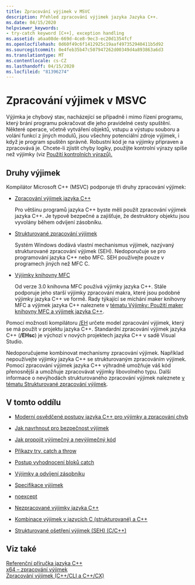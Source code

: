 ```yaml
---
title: Zpracování výjimek v MSVC
description: Přehled zpracování výjimek jazyka Jazyka C++.
ms.date: 04/15/2020
helpviewer_keywords:
- try-catch keyword [C++], exception handling
ms.assetid: a6aa08de-669d-4ce8-9ec3-ec20d1354fcf
ms.openlocfilehash: 0d60f49c6f1412925c19aaf497352940411b5d92
ms.sourcegitcommit: 0e4feb35b47c507947262d00349d4a893863a6d3
ms.translationtype: MT
ms.contentlocale: cs-CZ
ms.lasthandoff: 04/15/2020
ms.locfileid: "81396274"
---
```

# <a name="exception-handling-in-msvc"></a>Zpracování výjimek v MSVC

Výjimka je chybový stav, nacházející se případně i mimo řízení programu, který brání programu pokračovat dle jeho pravidelné cesty spuštění. Některé operace, včetně vytváření objektů, vstupu a výstupu souboru a volání funkcí z jiných modulů, jsou všechny potenciální zdroje výjimek, i když je program spuštěn správně. Robustní kód je na výjimky připraven a zpracovává je. Chcete-li zjistit chyby logiky, použijte kontrolní výrazy spíše než výjimky (viz [Použití kontrolních výrazů).](/visualstudio/debugger/c-cpp-assertions)

## <a name="kinds-of-exceptions"></a>Druhy výjimek

Kompilátor Microsoft C++ (MSVC) podporuje tři druhy zpracování výjimek:

- [Zpracování výjimek jazyka C++](errors-and-exception-handling-modern-cpp.md)

   Pro většinu programů jazyka C++ byste měli použít zpracování výjimek jazyka C++. Je typově bezpečné a zajišťuje, že destruktory objektu jsou vyvolány během odvíjení zásobníku.

- [Strukturované zpracování výjimek](structured-exception-handling-c-cpp.md)

   Systém Windows dodává vlastní mechanismus výjimek, nazývaný strukturované zpracování výjimek (SEH). Nedoporučuje se pro programování jazyka C++ nebo MFC. SEH používejte pouze v programech jiných než MFC C.

- [Výjimky knihovny MFC](../mfc/exception-handling-in-mfc.md)

   Od verze 3.0 knihovna MFC používá výjimky jazyka C++. Stále podporuje jeho starší výjimky zpracování makra, které jsou podobné výjimky jazyka C++ ve formě. Rady týkající se míchání maker knihovny MFC a výjimek jazyka C++ naleznete v [tématu Výjimky: Použití maker knihovny MFC a výjimek jazyka C++](../mfc/exceptions-using-mfc-macros-and-cpp-exceptions.md).

Pomocí možnosti kompilátoru [/EH](../build/reference/eh-exception-handling-model.md) určete model zpracování výjimek, který se má použít v projektu jazyka C++. Standardní zpracování výjimek jazyka C++ (**/EHsc**) je výchozí v nových projektech jazyka C++ v sadě Visual Studio.

Nedoporučujeme kombinovat mechanismy zpracování výjimek. Například nepoužívejte výjimky jazyka C++ se strukturovaným zpracováním výjimek. Pomocí zpracování výjimek jazyka C++ výhradně umožňuje váš kód přenosnější a umožňuje zpracovávat výjimky libovolného typu. Další informace o nevýhodách strukturovaného zpracování výjimek naleznete [v tématu Strukturované zpracování výjimek](structured-exception-handling-c-cpp.md).

## <a name="in-this-section"></a>V tomto oddílu

- [Moderní osvědčené postupy jazyka C++ pro výjimky a zpracování chyb](errors-and-exception-handling-modern-cpp.md)

- [Jak navrhnout pro bezpečnost výjimek](how-to-design-for-exception-safety.md)

- [Jak propojit výjimečný a nevýjimečný kód](how-to-interface-between-exceptional-and-non-exceptional-code.md)

- [Příkazy try, catch a throw](try-throw-and-catch-statements-cpp.md)

- [Postup vyhodnocení bloků catch](how-catch-blocks-are-evaluated-cpp.md)

- [Výjimky a odvíjení zásobníku](exceptions-and-stack-unwinding-in-cpp.md)

- [Specifikace výjimek](exception-specifications-throw-cpp.md)

- [noexcept](noexcept-cpp.md)

- [Nezpracované výjimky jazyka C++](unhandled-cpp-exceptions.md)

- [Kombinace výjimek v jazycích C (strukturované) a C++](mixing-c-structured-and-cpp-exceptions.md)

- [Strukturované ošetření výjimek (SEH) (C/C++)](structured-exception-handling-c-cpp.md)

## <a name="see-also"></a>Viz také

[Referenční příručka jazyka C++](cpp-language-reference.md)</br>
[x64 – zpracování výjimek](../build/exception-handling-x64.md)</br>
[Zpracování výjimek (C++/CLI a C++/CX)](../extensions/exception-handling-cpp-component-extensions.md)
